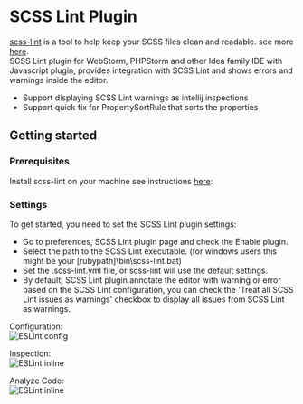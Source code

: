 # SCSS Lint Plugin #

[scss-lint](https://github.com/causes/scss-lint) is a tool to help keep your SCSS files clean and readable. see more [here](https://github.com/causes/scss-lint).<br/>
SCSS Lint plugin for WebStorm, PHPStorm and other Idea family IDE with Javascript plugin, provides integration with SCSS Lint and shows errors and warnings inside the editor.
* Support displaying SCSS Lint warnings as intellij inspections
* Support quick fix for PropertySortRule that sorts the properties

## Getting started ##
### Prerequisites ###
Install scss-lint on your machine see instructions [here](https://github.com/causes/scss-lint#installation)</a>:<br/>

### Settings ###
To get started, you need to set the SCSS Lint plugin settings:<br/>

* Go to preferences, SCSS Lint plugin page and check the Enable plugin.
* Select the path to the SCSS Lint executable. (for windows users this might be your [rubypath]\bin\scss-lint.bat)
* Set the .scss-lint.yml file, or scss-lint will use the default settings.
* By default, SCSS Lint plugin annotate the editor with warning or error based on the SCSS Lint configuration, you can check the 'Treat all SCSS Lint issues as warnings' checkbox to display all issues from SCSS Lint as warnings.


Configuration:<br/>
![ESLint config](https://raw.githubusercontent.com/idok/scss-lint-plugin/master/scss-lint-plugin/docs/Settings.png)


Inspection:<br/>
![ESLint inline](https://raw.githubusercontent.com/idok/scss-lint-plugin/master/scss-lint-plugin/docs/Rule.png)


Analyze Code:<br/>
![ESLint inline](https://raw.githubusercontent.com/idok/scss-lint-plugin/master/scss-lint-plugin/docs/Inspection.png)
